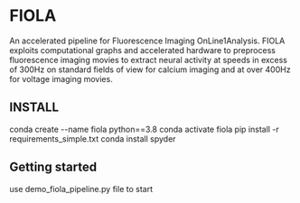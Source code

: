 # FIOLA
An accelerated pipeline for Fluorescence Imaging OnLine1Analysis. FIOLA exploits computational graphs and accelerated hardware to preprocess fluorescence imaging movies to extract neural activity at speeds in excess of 300Hz on standard fields of view for calcium imaging and at over 400Hz for voltage imaging movies.

## INSTALL
conda create --name fiola python==3.8
conda activate fiola
pip install -r requirements_simple.txt
conda install spyder

## Getting started 
use demo_fiola_pipeline.py file to start

